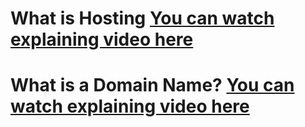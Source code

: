 # What is Hosting [You can watch explaining video here](https://www.youtube.com/watch?v=EOJxpgRmtxA)

# What is a Domain Name? [You can watch explaining video here](https://www.youtube.com/watch?embeds_referring_euri=https%3A%2F%2Fwww.codecademy.com%2F&embeds_referring_origin=https%3A%2F%2Fwww.codecademy.com&source_ve_path=Mjg2NjQsMTY0NTAz&feature=emb_share&v=se3ujLcBsAE)
